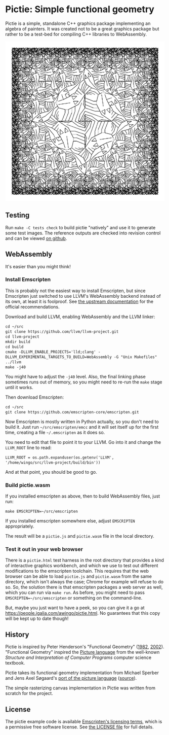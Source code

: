 # Pictie: Simple functional geometry

Pictie is a simple, standalone C++ graphics package implementing an
algebra of painters.  It was created not to be a great graphics package
but rather to be a test-bed for compiling C++ libraries to WebAssembly.

![Square Limit](https://raw.githubusercontent.com/wingo/pictie/master/tests/test-escher.png)

## Testing

Run `make -C tests check` to build pictie "natively" and use it to
generate some test images.  The reference outputs are checked into
revision control and can be viewed [on
github](https://github.com/wingo/pictie/tree/master/tests).

## WebAssembly

It's easier than you might think!

### Install Emscripten

This is probably not the easiest way to install Emscripten, but since
Emscripten just switched to use LLVM's WebAssembly backend instead of
its own, at least it is foolproof.  See [the upstream
documentation](https://emscripten.org/docs/getting_started/downloads.html)
for the official recommendations.

Download and build LLVM, enabling WebAssembly and the LLVM linker:

```
cd ~/src
git clone https://github.com/llvm/llvm-project.git
cd llvm-project
mkdir build
cd build
cmake -DLLVM_ENABLE_PROJECTS='lld;clang' -DLLVM_EXPERIMENTAL_TARGETS_TO_BUILD=WebAssembly -G "Unix Makefiles" ../llvm
make -j40
```

You might have to adjust the `-j40` level.  Also, the final linking
phase sometimes runs out of memory, so you might need to re-run the
`make` stage until it works.

Then download Emscripten:

```
cd ~/src
git clone https://github.com/emscripten-core/emscripten.git
```

Now Emscripten is mostly written in Python actually, so you don't need
to build it.  Just run `~/src/emscripten/emcc` and it will set itself up
for the first time, creating a file `~/.emscripten` as it does so.

You need to edit that file to point it to your LLVM.  Go into it and
change the `LLVM_ROOT` line to read:

```
LLVM_ROOT = os.path.expanduser(os.getenv('LLVM', '/home/wingo/src/llvm-project/build/bin'))
```

And at that point, you should be good to go.

### Build pictie.wasm

If you installed emscripten as above, then to build WebAssembly files,
just run:

```
make EMSCRIPTEN=~/src/emscripten
```

If you installed emscripten somewhere else, adjust `EMSCRIPTEN`
appropriately.

The result will be a `pictie.js` and `pictie.wasm` file in the local
directory.

### Test it out in your web browser

There is a `pictie.html` test harness in the root directory that
provides a kind of interactive graphics workbench, and which we use to
test out different modifications to the emscripten toolchain.  This
requires that the web browser can be able to load `pictie.js` and
`pictie.wasm` from the same directory, which isn't always the case;
Chrome for example will refuse to do so.  So, the solution there is that
emscripten packages a web server as well, which you can run via `make
run`.  As before, you might need to pass `EMSCRIPTEN=~/src/emscripten`
or something on the command-line.

But, maybe you just want to have a peek, so you can give it a go at
https://people.igalia.com/awingo/pictie.html.  No guarantees that this
copy will be kept up to date though!

## History

Pictie is inspired by Peter Henderson's "Functional Geometry"
([1982](http://pmh-systems.co.uk/phAcademic/papers/funcgeo.pdf),
[2002](https://eprints.soton.ac.uk/257577/1/funcgeo2.pdf)).  "Functional
Geometry" inspired the [Picture
language](https://sarabander.github.io/sicp/html/2_002e2.xhtml#g_t2_002e2_002e4)
from the well-known *Structure and Interpretation of Computer Programs*
computer science textbook.

Pictie takes its functional geometry implementation from Michael Sperber
and Jens Axel Søgaard's [port of the picture
language](https://docs.racket-lang.org/sicp-manual/SICP_Picture_Language.html)
([source](https://github.com/sicp-lang/sicp/blob/master/sicp-pict/main.rkt)).

The simple rasterizing canvas implementation in Pictie was written from
scratch for the project.

## License

The pictie example code is available
[Emscripten's licensing
terms](https://emscripten.org/docs/introducing_emscripten/emscripten_license.html),
which is a permissive free software license.  See [the LICENSE
file](https://github.com/wingo/pictie/blob/master/LICENSE) for full details.
